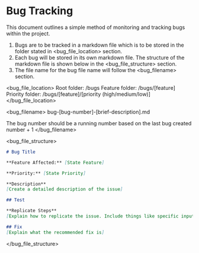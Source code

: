 # Bug Tracking

This document outlines a simple method of monitoring and tracking bugs within the project.

1. Bugs are to be tracked in a markdown file which is to be stored in the folder stated in <bug_file_location> section.
2. Each bug will be stored in its own markdown file. The structure of the markdown file is shown below in the <bug_file_structure> section.
3. The file name for the bug file name will follow the <bug_filename> section.

<bug_file_location>
Root folder: /bugs
Feature folder: /bugs/[feature]
Priority folder: /bugs/[feature]/[priority (high/medium/low)]
</bug_file_location>

<bug_filename>
bug-[bug-number]-[brief-description].md

The bug number should be a running number based on the last bug created number + 1
</bug_filename>

<bug_file_structure>
```markdown
# Bug Title

**Feature Affected:** [State Feature]

**Priority:** [State Priority]

**Description**
[Create a detailed description of the issue]

## Test

**Replicate Steps**
[Explain how to replicate the issue. Include things like specific input data that needs to be entered, what the output is and what was expected]

## Fix
[Explain what the recommended fix is]

```
</bug_file_structure>